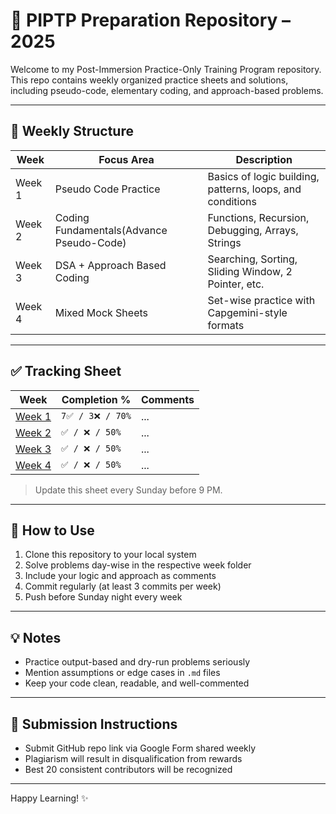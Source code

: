 # 📘 PIPTP Preparation Repository – 2025

Welcome to my Post-Immersion Practice-Only Training Program repository. This repo contains weekly organized practice sheets and solutions, including pseudo-code, elementary coding, and approach-based problems.

---

## 📅 Weekly Structure

| Week | Focus Area                  | Description |
|------|-----------------------------|-------------|
| Week 1 | Pseudo Code Practice       | Basics of logic building, patterns, loops, and conditions |
| Week 2 | Coding Fundamentals(Advance Pseudo-Code)        | Functions, Recursion, Debugging, Arrays, Strings |
| Week 3 | DSA + Approach Based Coding | Searching, Sorting, Sliding Window, 2 Pointer, etc. |
| Week 4 | Mixed Mock Sheets          | Set-wise practice with Capgemini-style formats |

---

## ✅ Tracking Sheet

| Week | Completion % | Comments |
|------|---------------|----------|
| [Week 1](https://github.com/amirkhan1092/PIPTP-Prep-2025/tree/main/Week1) | `7✅ / 3❌ / 70%` | ... |
| [Week 2](https://github.com/amirkhan1092/PIPTP-Prep-2025/tree/main/Week2) | `✅ / ❌ / 50%` | ... |
| [Week 3](https://github.com/amirkhan1092/PIPTP-Prep-2025/tree/main/Week3) | `✅ / ❌ / 50%` | ... |
| [Week 4](https://github.com/amirkhan1092/PIPTP-Prep-2025/tree/main/Week4) | `✅ / ❌ / 50%` | ... |

> Update this sheet every Sunday before 9 PM.

---

## 🚀 How to Use

1. Clone this repository to your local system
2. Solve problems day-wise in the respective week folder
3. Include your logic and approach as comments
4. Commit regularly (at least 3 commits per week)
5. Push before Sunday night every week

---

## 💡 Notes

- Practice output-based and dry-run problems seriously
- Mention assumptions or edge cases in `.md` files
- Keep your code clean, readable, and well-commented

---

## 📌 Submission Instructions

- Submit GitHub repo link via Google Form shared weekly
- Plagiarism will result in disqualification from rewards
- Best 20 consistent contributors will be recognized

---

Happy Learning! ✨
